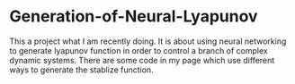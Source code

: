 # Generation-of-Neural-Lyapunov
This a project what I am recently doing. It is about using neural networking to generate lyapunov function in order to control a branch of complex dynamic systems. There are some code in my page which use different ways to generate the stablize function.
